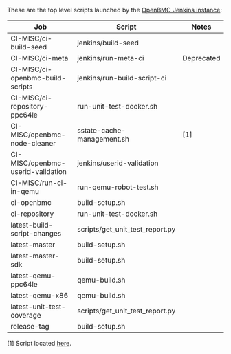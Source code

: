 These are the top level scripts launched by the
[OpenBMC Jenkins instance](https://jenkins.openbmc.org):

| Job                               | Script                          | Notes      |
| --------------------------------- | ------------------------------- | ---------- |
| CI-MISC/ci-build-seed             | jenkins/build-seed              |            |
| CI-MISC/ci-meta                   | jenkins/run-meta-ci             | Deprecated |
| CI-MISC/ci-openbmc-build-scripts  | jenkins/run-build-script-ci     |            |
| CI-MISC/ci-repository-ppc64le     | run-unit-test-docker.sh         |            |
| CI-MISC/openbmc-node-cleaner      | sstate-cache-management.sh      | [1]        |
| CI-MISC/openbmc-userid-validation | jenkins/userid-validation       |            |
| CI-MISC/run-ci-in-qemu            | run-qemu-robot-test.sh          |            |
| ci-openbmc                        | build-setup.sh                  |            |
| ci-repository                     | run-unit-test-docker.sh         |            |
| latest-build-script-changes       | scripts/get_unit_test_report.py |            |
| latest-master                     | build-setup.sh                  |            |
| latest-master-sdk                 | build-setup.sh                  |            |
| latest-qemu-ppc64le               | qemu-build.sh                   |            |
| latest-qemu-x86                   | qemu-build.sh                   |            |
| latest-unit-test-coverage         | scripts/get_unit_test_report.py |            |
| release-tag                       | build-setup.sh                  |            |

[1] Script located
[here](https://github.com/openbmc/openbmc/blob/master/poky/scripts/sstate-cache-management.sh).
